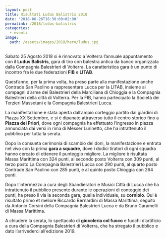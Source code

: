 ```yaml
---
layout: post
title: Risultati Ludus Balistris 2018
date: '2018-08-26T16:30:00+02:00'
permalink: /2018/ludus-balistris
categories:
  - eventi
image:
  path: /assets/images/2018/hero/ludus.jpg
---
```


Sabato 25 Agosto 2018 si è rinnovato a Volterra l’annuale appuntamento con il
**Ludus Balistris**, gara di tiro con balestra antica da banco organizzata dalla
Compagnia Balestrieri di Volterra. La caratteristica gara è un punto di incontro
fra le due federazioni **FIB** e **LITAB**.

<!-- more -->

Quest’anno, per la prima volta, ha preso parte alla manifestazione anche
Contrade San Paolino a rappresentare Lucca per la LITAB, insieme ai compagni
d’arme dei Balestrieri della Marciliana di Chioggia e la Compagnia Balestrieri
della città di Volterra. Per la FIB, hanno partecipato la Società dei Terzieri
Massetani e la Compagnia Balestrieri Lucca.

La manifestazione è stata aperta dall’ampio corteggio partito dai giardini di
Piazza XX Settembre, e si è dipanato attraverso tutto il centro storico fino a
**Piazza dei Priori**, dove ogni compagnia ha effettuato l’ingresso in piazza
annunciata dai versi in rima di Messer Lurinetto, che ha intrattenuto il
pubblico per tutta la serata.

Dopo la consueta cerimonia di scambio dei doni, la manifestazione è entrata nel
vivo con la prima **gara a squadre**, dove i dodici tiratori di ogni squadra
hanno cercato di ottenere il punteggio migliore. La migliore è risultata Massa
Marittima con 324 punti, al secondo posto Volterra con 309 punti, al terzo posto
La Compagnia Balestrieri Lucca con 290 punti, al quarto posto Contrade San
Paolino con 285 punti, e al quinto posto Chioggia con 264 punti.

Dopo l’intermezzo a cura degli Sbandieratori e Musici Città di Lucca che ha
intrattenuto il pubblico presente durante le operazioni di conteggio dei punti,
ha preso il via la seconda gara, quella individuale, su **corniolo**. Qui è
risultato primo et meliore Riccardo Bernardini di Massa Marittima, seguito da
Antonio Corsini della Compagnia Balestrieri Lucca e da Bruno Caramelli di Massa
Marittima.

A chiudere la serata, lo spettacolo di **giocoleria col fuoco** e fuochi
d’artificio a cura della Compagnia Balestrieri di Volterra, che ha stregato il
pubblico e dato l’arrivederci all’edizione 2019.
